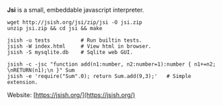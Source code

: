 **Jsi** is a small, embeddable javascript interpreter.

    wget http://jsish.org/jsi/zip/jsi -O jsi.zip 
    unzip jsi.zip && cd jsi && make

    jsish -u tests          # Run builtin tests.
    jsish -W index.html     # View html in browser.
    jsish -S mysqlite.db    # Sqlite web GUI.
    
    jsish -c -jsc "function add(n1:number, n2:number=1):number { n1+=n2; \nRETURN(n1);\n }" Sum 
    jsish -e 'require("Sum".0); return Sum.add(9,3);'   # Simple extension.

Website: [https://jsish.org/](https://jsish.org/)
